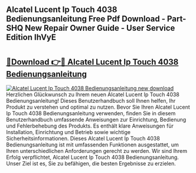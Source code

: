 ## Alcatel Lucent Ip Touch 4038 Bedienungsanleitung Free Pdf Download - Part-SHQ New Repair Owner Guide - User Service Edition IhVyE

# <h2><a href="http://df11ss.blite.top/?on=Alcatel+Lucent+Ip+Touch+4038+Bedienungsanleitung">🔗Download 👉🔴 Alcatel Lucent Ip Touch 4038 Bedienungsanleitung</a></h2>

[![Alcatel Lucent Ip Touch 4038 Bedienungsanleitung new download](https://i.imgur.com/lujVjoI.png)](http://df11ss.blite.top/?on=Alcatel+Lucent+Ip+Touch+4038+Bedienungsanleitung)
Herzlichen Glückwunsch zu Ihrem neuen Alcatel Lucent Ip Touch 4038 Bedienungsanleitung! Dieses Benutzerhandbuch soll Ihnen helfen, Ihr Produkt zu verstehen und optimal zu nutzen. Bevor Sie Ihren Alcatel Lucent Ip Touch 4038 Bedienungsanleitung verwenden, finden Sie in diesem Benutzerhandbuch umfassende Anweisungen zur Einrichtung, Bedienung und Fehlerbehebung des Produkts. Es enthält klare Anweisungen für Installation, Einrichtung und Betrieb sowie wichtige Sicherheitsinformationen. Dieses Alcatel Lucent Ip Touch 4038 Bedienungsanleitung ist mit umfassenden Funktionen ausgestattet, um Ihren unterschiedlichen Anforderungen gerecht zu werden. Wir sind Ihrem Erfolg verpflichtet, Alcatel Lucent Ip Touch 4038 Bedienungsanleitung. Unser Ziel ist es, Sie zu befähigen, die besten Ergebnisse zu erzielen.
